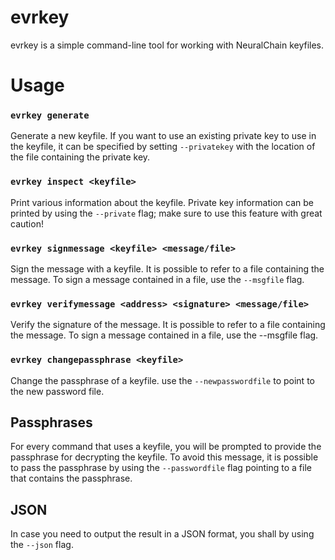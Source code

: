 evrkey
======

evrkey is a simple command-line tool for working with NeuralChain keyfiles.


# Usage

### `evrkey generate`

Generate a new keyfile.
If you want to use an existing private key to use in the keyfile, it can be 
specified by setting `--privatekey` with the location of the file containing the 
private key.


### `evrkey inspect <keyfile>`

Print various information about the keyfile.
Private key information can be printed by using the `--private` flag;
make sure to use this feature with great caution!


### `evrkey signmessage <keyfile> <message/file>`

Sign the message with a keyfile.
It is possible to refer to a file containing the message.
To sign a message contained in a file, use the `--msgfile` flag.


### `evrkey verifymessage <address> <signature> <message/file>`

Verify the signature of the message.
It is possible to refer to a file containing the message.
To sign a message contained in a file, use the --msgfile flag.


### `evrkey changepassphrase <keyfile>`

Change the passphrase of a keyfile.
use the `--newpasswordfile` to point to the new password file.


## Passphrases

For every command that uses a keyfile, you will be prompted to provide the 
passphrase for decrypting the keyfile.  To avoid this message, it is possible
to pass the passphrase by using the `--passwordfile` flag pointing to a file that
contains the passphrase.

## JSON

In case you need to output the result in a JSON format, you shall by using the `--json` flag.
